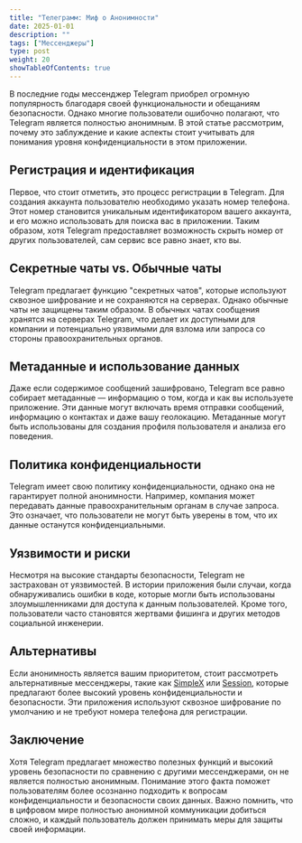 ```yaml
---
title: "Телеграмм: Миф о Анонимности"
date: 2025-01-01
description: ""
tags: ["Мессенджеры"]
type: post
weight: 20
showTableOfContents: true
---
```

В последние годы мессенджер Telegram приобрел огромную популярность благодаря своей функциональности и обещаниям безопасности. Однако многие пользователи ошибочно полагают, что Telegram является полностью анонимным. В этой статье рассмотрим, почему это заблуждение и какие аспекты стоит учитывать для понимания уровня конфиденциальности в этом приложении.

## Регистрация и идентификация
Первое, что стоит отметить, это процесс регистрации в Telegram. Для создания аккаунта пользователю необходимо указать номер телефона. Этот номер становится уникальным идентификатором вашего аккаунта, и его можно использовать для поиска вас в приложении. Таким образом, хотя Telegram предоставляет возможность скрыть номер от других пользователей, сам сервис все равно знает, кто вы.

## Секретные чаты vs. Обычные чаты
Telegram предлагает функцию "секретных чатов", которые используют сквозное шифрование и не сохраняются на серверах. Однако обычные чаты не защищены таким образом. В обычных чатах сообщения хранятся на серверах Telegram, что делает их доступными для компании и потенциально уязвимыми для взлома или запроса со стороны правоохранительных органов.

## Метаданные и использование данных
Даже если содержимое сообщений зашифровано, Telegram все равно собирает метаданные — информацию о том, когда и как вы используете приложение. Эти данные могут включать время отправки сообщений, информацию о контактах и даже вашу геолокацию. Метаданные могут быть использованы для создания профиля пользователя и анализа его поведения.

## Политика конфиденциальности
Telegram имеет свою политику конфиденциальности, однако она не гарантирует полной анонимности. Например, компания может передавать данные правоохранительным органам в случае запроса. Это означает, что пользователи не могут быть уверены в том, что их данные останутся конфиденциальными.

## Уязвимости и риски
Несмотря на высокие стандарты безопасности, Telegram не застрахован от уязвимостей. В истории приложения были случаи, когда обнаруживались ошибки в коде, которые могли быть использованы злоумышленниками для доступа к данным пользователей. Кроме того, пользователи часто становятся жертвами фишинга и других методов социальной инженерии.

## Альтернативы
Если анонимность является вашим приоритетом, стоит рассмотреть альтернативные мессенджеры, такие как [SimpleX](https://simplex.chat/ru/) или [Session](https://getsession.org/), которые предлагают более высокий уровень конфиденциальности и безопасности. Эти приложения используют сквозное шифрование по умолчанию и не требуют номера телефона для регистрации.

## Заключение
Хотя Telegram предлагает множество полезных функций и высокий уровень безопасности по сравнению с другими мессенджерами, он не является полностью анонимным. Понимание этого факта поможет пользователям более осознанно подходить к вопросам конфиденциальности и безопасности своих данных. Важно помнить, что в цифровом мире полностью анонимной коммуникации добиться сложно, и каждый пользователь должен принимать меры для защиты своей информации.